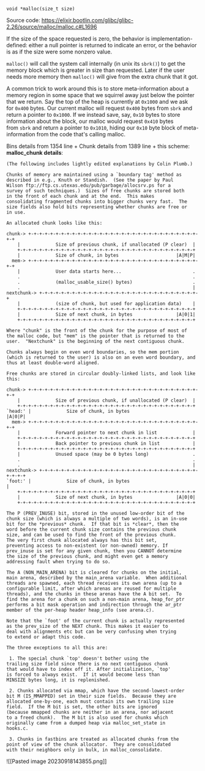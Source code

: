 `void *malloc(size_t size)`

Source code: https://elixir.bootlin.com/glibc/glibc-2.26/source/malloc/malloc.c#L1696

If the size of the space requested is zero, the behavior is implementation-defined: either a null pointer is returned to indicate an error, or the behavior is as if the size were some nonzero value.

`malloc()` will call the system call internally (in unix its `sbrk()`) to get the memory block which is greater in size than requested. Later if the user needs more memory then `malloc()` will give from the extra chunk that it got.

A common trick to work around this is to store meta-information about a memory region in some space that we squirrel away just below the pointer that we return. Say the top of the heap is currently at `0x1000` and we ask for `0x400` bytes. Our current malloc will request `0x400` bytes from `sbrk` and return a pointer to `0x1000`. If we instead save, say, `0x10` bytes to store information about the block, our malloc would request `0x410` bytes from `sbrk` and return a pointer to `0x1010`, hiding our `0x10` byte block of meta-information from the code that's calling malloc.

Bins details from 1354 line
+
Chunk details from 1389 line
+
this scheme:
   **malloc_chunk details**:

    (The following includes lightly edited explanations by Colin Plumb.)

    Chunks of memory are maintained using a `boundary tag' method as
    described in e.g., Knuth or Standish.  (See the paper by Paul
    Wilson ftp://ftp.cs.utexas.edu/pub/garbage/allocsrv.ps for a
    survey of such techniques.)  Sizes of free chunks are stored both
    in the front of each chunk and at the end.  This makes
    consolidating fragmented chunks into bigger chunks very fast.  The
    size fields also hold bits representing whether chunks are free or
    in use.

    An allocated chunk looks like this:

    chunk-> +-+-+-+-+-+-+-+-+-+-+-+-+-+-+-+-+-+-+-+-+-+-+-+-+-+-+-+-+-+-+-+-+
	    |             Size of previous chunk, if unallocated (P clear)  |
	    +-+-+-+-+-+-+-+-+-+-+-+-+-+-+-+-+-+-+-+-+-+-+-+-+-+-+-+-+-+-+-+-+
	    |             Size of chunk, in bytes                     |A|M|P|
      mem-> +-+-+-+-+-+-+-+-+-+-+-+-+-+-+-+-+-+-+-+-+-+-+-+-+-+-+-+-+-+-+-+-+
	    |             User data starts here...                          .
	    .                                                               .
	    .             (malloc_usable_size() bytes)                      .
	    .                                                               |
	nextchunk-> +-+-+-+-+-+-+-+-+-+-+-+-+-+-+-+-+-+-+-+-+-+-+-+-+-+-+-+-+-+
	    |             (size of chunk, but used for application data)    |
	    +-+-+-+-+-+-+-+-+-+-+-+-+-+-+-+-+-+-+-+-+-+-+-+-+-+-+-+-+-+-+-+-+
	    |             Size of next chunk, in bytes                |A|0|1|
	    +-+-+-+-+-+-+-+-+-+-+-+-+-+-+-+-+-+-+-+-+-+-+-+-+-+-+-+-+-+-+-+-+

    Where "chunk" is the front of the chunk for the purpose of most of
    the malloc code, but "mem" is the pointer that is returned to the
    user.  "Nextchunk" is the beginning of the next contiguous chunk.

    Chunks always begin on even word boundaries, so the mem portion
    (which is returned to the user) is also on an even word boundary, and
    thus at least double-word aligned.

    Free chunks are stored in circular doubly-linked lists, and look like this:

    chunk-> +-+-+-+-+-+-+-+-+-+-+-+-+-+-+-+-+-+-+-+-+-+-+-+-+-+-+-+-+-+-+-+-+
	    |             Size of previous chunk, if unallocated (P clear)  |
	    +-+-+-+-+-+-+-+-+-+-+-+-+-+-+-+-+-+-+-+-+-+-+-+-+-+-+-+-+-+-+-+-+
    `head:' |             Size of chunk, in bytes                     |A|0|P|
      mem-> +-+-+-+-+-+-+-+-+-+-+-+-+-+-+-+-+-+-+-+-+-+-+-+-+-+-+-+-+-+-+-+-+
	    |             Forward pointer to next chunk in list             |
	    +-+-+-+-+-+-+-+-+-+-+-+-+-+-+-+-+-+-+-+-+-+-+-+-+-+-+-+-+-+-+-+-+
	    |             Back pointer to previous chunk in list            |
	    +-+-+-+-+-+-+-+-+-+-+-+-+-+-+-+-+-+-+-+-+-+-+-+-+-+-+-+-+-+-+-+-+
	    |             Unused space (may be 0 bytes long)                .
	    .                                                               .
	    .                                                               |
	nextchunk-> +-+-+-+-+-+-+-+-+-+-+-+-+-+-+-+-+-+-+-+-+-+-+-+-+-+-+-+-+-+-+-+-+
    `foot:' |             Size of chunk, in bytes                           |
	    +-+-+-+-+-+-+-+-+-+-+-+-+-+-+-+-+-+-+-+-+-+-+-+-+-+-+-+-+-+-+-+-+
	    |             Size of next chunk, in bytes                |A|0|0|
	    +-+-+-+-+-+-+-+-+-+-+-+-+-+-+-+-+-+-+-+-+-+-+-+-+-+-+-+-+-+-+-+-+

    The P (PREV_INUSE) bit, stored in the unused low-order bit of the
    chunk size (which is always a multiple of two words), is an in-use
    bit for the *previous* chunk.  If that bit is *clear*, then the
    word before the current chunk size contains the previous chunk
    size, and can be used to find the front of the previous chunk.
    The very first chunk allocated always has this bit set,
    preventing access to non-existent (or non-owned) memory. If
    prev_inuse is set for any given chunk, then you CANNOT determine
    the size of the previous chunk, and might even get a memory
    addressing fault when trying to do so.

    The A (NON_MAIN_ARENA) bit is cleared for chunks on the initial,
    main arena, described by the main_arena variable.  When additional
    threads are spawned, each thread receives its own arena (up to a
    configurable limit, after which arenas are reused for multiple
    threads), and the chunks in these arenas have the A bit set.  To
    find the arena for a chunk on such a non-main arena, heap_for_ptr
    performs a bit mask operation and indirection through the ar_ptr
    member of the per-heap header heap_info (see arena.c).

    Note that the `foot' of the current chunk is actually represented
    as the prev_size of the NEXT chunk. This makes it easier to
    deal with alignments etc but can be very confusing when trying
    to extend or adapt this code.

    The three exceptions to all this are:

     1. The special chunk `top' doesn't bother using the
	trailing size field since there is no next contiguous chunk
	that would have to index off it. After initialization, `top'
	is forced to always exist.  If it would become less than
	MINSIZE bytes long, it is replenished.

     2. Chunks allocated via mmap, which have the second-lowest-order
	bit M (IS_MMAPPED) set in their size fields.  Because they are
	allocated one-by-one, each must contain its own trailing size
	field.  If the M bit is set, the other bits are ignored
	(because mmapped chunks are neither in an arena, nor adjacent
	to a freed chunk).  The M bit is also used for chunks which
	originally came from a dumped heap via malloc_set_state in
	hooks.c.

     3. Chunks in fastbins are treated as allocated chunks from the
	point of view of the chunk allocator.  They are consolidated
	with their neighbors only in bulk, in malloc_consolidate.


![[Pasted image 20230918143855.png]]


